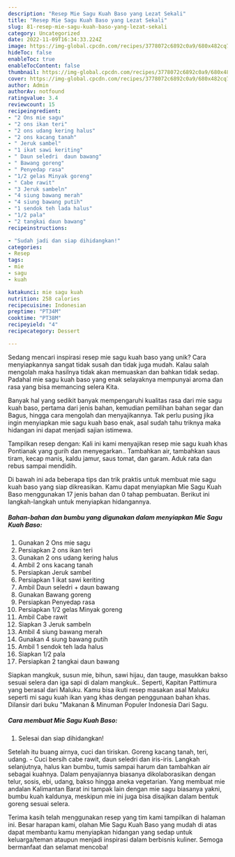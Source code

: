 ```yaml
---
description: "Resep Mie Sagu Kuah Baso yang Lezat Sekali"
title: "Resep Mie Sagu Kuah Baso yang Lezat Sekali"
slug: 81-resep-mie-sagu-kuah-baso-yang-lezat-sekali
category: Uncategorized
date: 2022-11-09T16:34:33.224Z
image: https://img-global.cpcdn.com/recipes/3778072c6892c0a9/680x482cq70/mie-sagu-kuah-baso-foto-resep-utama.jpg
hideToc: false
enableToc: true
enableTocContent: false
thumbnail: https://img-global.cpcdn.com/recipes/3778072c6892c0a9/680x482cq70/mie-sagu-kuah-baso-foto-resep-utama.jpg
cover: https://img-global.cpcdn.com/recipes/3778072c6892c0a9/680x482cq70/mie-sagu-kuah-baso-foto-resep-utama.jpg
author: Admin
authorAv: notfound
ratingvalue: 3.4
reviewcount: 15
recipeingredient:
- "2 Ons mie sagu"
- "2 ons ikan teri"
- "2 ons udang kering halus"
- "2 ons kacang tanah"
- " Jeruk sambel"
- "1 ikat sawi keriting"
- " Daun seledri  daun bawang"
- " Bawang goreng"
- " Penyedap rasa"
- "1/2 gelas Minyak goreng"
- " Cabe rawit"
- "3 Jeruk sambeln"
- "4 siung bawang merah"
- "4 siung bawang putih"
- "1 sendok teh lada halus"
- "1/2 pala"
- "2 tangkai daun bawang"
recipeinstructions:

- "Sudah jadi dan siap dihidangkan!"
categories:
- Resep
tags:
- mie
- sagu
- kuah

katakunci: mie sagu kuah 
nutrition: 258 calories
recipecuisine: Indonesian
preptime: "PT34M"
cooktime: "PT38M"
recipeyield: "4"
recipecategory: Dessert

---
```





Sedang mencari inspirasi resep mie sagu kuah baso yang unik? Cara menyiapkannya sangat tidak susah dan tidak juga mudah. Kalau salah mengolah maka hasilnya tidak akan memuaskan dan bahkan tidak sedap. Padahal mie sagu kuah baso yang enak selayaknya mempunyai aroma dan rasa yang bisa memancing selera Kita.





Banyak hal yang sedikit banyak mempengaruhi kualitas rasa dari mie sagu kuah baso, pertama dari jenis bahan, kemudian pemilihan bahan segar dan Bagus, hingga cara mengolah dan menyajikannya. Tak perlu pusing jika ingin menyiapkan mie sagu kuah baso enak,      asal sudah tahu triknya maka hidangan ini dapat menjadi sajian istimewa.














Tampilkan resep dengan: Kali ini kami menyajikan resep mie sagu kuah khas Pontianak yang gurih dan menyegarkan.. Tambahkan air, tambahkan saus tiram, kecap manis, kaldu jamur, saus tomat, dan garam. Aduk rata dan rebus sampai mendidih.






Di bawah ini ada beberapa tips dan trik praktis untuk membuat mie sagu kuah baso yang siap dikreasikan. Kamu dapat menyiapkan Mie Sagu Kuah Baso menggunakan 17 jenis bahan dan 0 tahap pembuatan. Berikut ini langkah-langkah untuk menyiapkan hidangannya.

<!--inarticleads1-->

##### Bahan-bahan dan bumbu yang digunakan dalam menyiapkan Mie Sagu Kuah Baso:

1. Gunakan 2 Ons mie sagu
1. Persiapkan 2 ons ikan teri
1. Gunakan 2 ons udang kering halus
1. Ambil 2 ons kacang tanah
1. Persiapkan  Jeruk sambel
1. Persiapkan 1 ikat sawi keriting
1. Ambil  Daun seledri + daun bawang
1. Gunakan  Bawang goreng
1. Persiapkan  Penyedap rasa
1. Persiapkan 1/2 gelas Minyak goreng
1. Ambil  Cabe rawit
1. Siapkan 3 Jeruk sambeln
1. Ambil 4 siung bawang merah
1. Gunakan 4 siung bawang putih
1. Ambil 1 sendok teh lada halus
1. Siapkan 1/2 pala
1. Persiapkan 2 tangkai daun bawang


Siapkan mangkuk, susun mie, bihun, sawi hijau, dan tauge, masukkan bakso sesuai selera dan iga sapi di dalam mangkuk.. Seperti, Kapitan Pattimura yang berasal dari Maluku. Kamu bisa ikuti resep masakan asal Maluku seperti mi sagu kuah ikan yang khas dengan penggunaan bahan khas. Dilansir dari buku &#34;Makanan &amp; Minuman Populer Indonesia Dari Sagu. 

<!--inarticleads2-->

##### Cara membuat Mie Sagu Kuah Baso:


1. Selesai dan siap dihidangkan!

Setelah itu buang airnya, cuci dan tiriskan. Goreng kacang tanah, teri, udang. - Cuci bersih cabe rawit, daun seledri dan iris-iris. Langkah selanjutnya, halus kan bumbu, tumis sampai harum dan tambahkan air sebagai kuahnya. Dalam penyajiannya biasanya dikolaborasikan dengan telur, sosis, ebi, udang, bakso hingga aneka vegetarian. Yang membuat mie andalan Kalimantan Barat ini tampak lain dengan mie sagu biasanya yakni, bumbu kuah kaldunya, meskipun mie ini juga bisa disajikan dalam bentuk goreng sesuai selera. 

Terima kasih telah menggunakan resep yang tim kami tampilkan di halaman ini. Besar harapan kami, olahan Mie Sagu Kuah Baso yang mudah di atas dapat membantu kamu menyiapkan hidangan yang sedap untuk keluarga/teman ataupun menjadi inspirasi dalam berbisnis kuliner. Semoga bermanfaat dan selamat mencoba!
